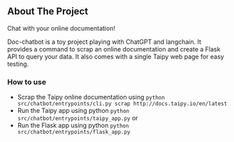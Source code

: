 ## About The Project

Chat with your online documentation!

Doc-chatbot is a toy project playing with ChatGPT and langchain.
It provides a command to scrap an online documentation and create a Flask API to query your data.
It also comes with a single Taipy web page for easy testing.

### How to use

* Scrap the Taipy online documentation using `python src/chatbot/entrypoints/cli.py scrap http://docs.taipy.io/en/latest`
* Run the Taipy app using python `python src/chatbot/entrypoints/taipy_app.py` or
* Run the Flask app using python `python src/chatbot/entrypoints/flask_app.py`
